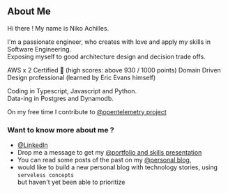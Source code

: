 ## About Me

Hi there ! My name is Niko Achilles.

I'm a passionate engineer, who creates with love and apply my skills in Software Engineering.  
Exposing myself to good architecture design and decision trade offs.

AWS x 2 Certified 🏅 (high scores: above 930 / 1000 points) 
Domain Driven Design professional (learned by Eric Evans himself)

Coding in Typescript, Javascript and Python.  
Data-ing in Postgres and Dynamodb.

On my free time I contribute to [@opentelemetry project](https://github.com/open-telemetry/opentelemetry-js)

### Want to know more about me ?

- [@LinkedIn](https://www.linkedin.com/in/niko-achilles-kokkinos/)
- Drop me a message to get my [@portfolio and skills presentation](https://nikolaoskokkinos.wordpress.com/2016/04/18/projects-and-skills-niko-kokkinos/)
- You can read some posts of the past on my [@personal blog](https://nikolaoskokkinos.wordpress.com/), 
- would like to build a new personal blog with technology stories, using `serveless concepts`  
but haven't yet been able to prioritize
